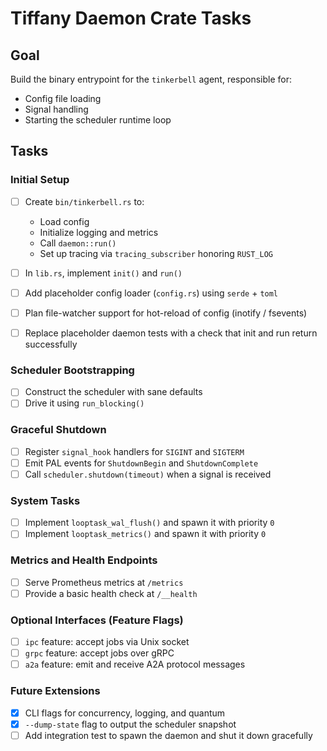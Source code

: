# Tiffany Daemon Crate Tasks

## Goal
Build the binary entrypoint for the `tinkerbell` agent, responsible for:
- Config file loading
- Signal handling
- Starting the scheduler runtime loop

## Tasks

### Initial Setup

- [ ] Create `bin/tinkerbell.rs` to:
    - Load config
    - Initialize logging and metrics
    - Call `daemon::run()`
    - Set up tracing via `tracing_subscriber` honoring `RUST_LOG`

- [ ] In `lib.rs`, implement `init()` and `run()`
- [ ] Add placeholder config loader (`config.rs`) using `serde` + `toml`
- [ ] Plan file-watcher support for hot-reload of config (inotify / fsevents)
- [ ] Replace placeholder daemon tests with a check that init and run return successfully

### Scheduler Bootstrapping

- [ ] Construct the scheduler with sane defaults
- [ ] Drive it using `run_blocking()`

### Graceful Shutdown

- [ ] Register `signal_hook` handlers for `SIGINT` and `SIGTERM`
- [ ] Emit PAL events for `ShutdownBegin` and `ShutdownComplete`
- [ ] Call `scheduler.shutdown(timeout)` when a signal is received

### System Tasks

- [ ] Implement `looptask_wal_flush()` and spawn it with priority `0`
- [ ] Implement `looptask_metrics()` and spawn it with priority `0`

### Metrics and Health Endpoints

- [ ] Serve Prometheus metrics at `/metrics`
- [ ] Provide a basic health check at `/__health`

### Optional Interfaces (Feature Flags)

- [ ] `ipc` feature: accept jobs via Unix socket
- [ ] `grpc` feature: accept jobs over gRPC
- [ ] `a2a` feature: emit and receive A2A protocol messages

### Future Extensions

- [x] CLI flags for concurrency, logging, and quantum
- [x] `--dump-state` flag to output the scheduler snapshot
- [ ] Add integration test to spawn the daemon and shut it down gracefully
